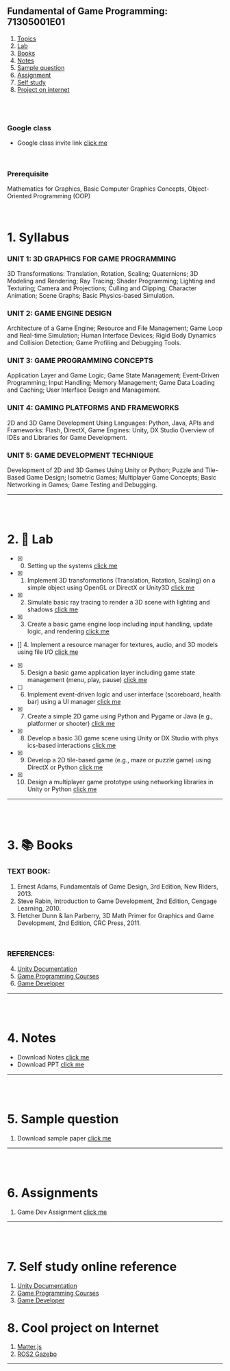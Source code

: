 ## Fundamental of Game Programming: 71305001E01

1. [Topics](#1)
2. [Lab](#2)
3. [Books](#3)
4. [Notes](#4)
5. [Sample question](#5)
6. [Assignment](#6)
7. [Self study](#7)
8. [Project on internet](#8)

<br>
<br>

### Google class

- Google class invite link [click me](https://classroom.google.com/c/Nzk0OTczNjE4NzM2?cjc=y6fuah3u)

<br>

### Prerequisite

Mathematics for Graphics, Basic Computer Graphics Concepts, Object-Oriented Programming (OOP)

<br>

# 1. Syllabus<a id='1'></a>

### UNIT 1: 3D GRAPHICS FOR GAME PROGRAMMING

3D Transformations: Translation, Rotation, Scaling; Quaternions; 3D Modeling and Rendering; Ray Tracing; Shader
Programming; Lighting and Texturing; Camera and Projections; Culling and Clipping; Character Animation; Scene Graphs;
Basic Physics-based Simulation.

### UNIT 2: GAME ENGINE DESIGN

Architecture of a Game Engine; Resource and File Management; Game Loop and Real-time Simulation; Human Interface
Devices; Rigid Body Dynamics and Collision Detection; Game Profiling and Debugging Tools.

### UNIT 3: GAME PROGRAMMING CONCEPTS

Application Layer and Game Logic; Game State Management; Event-Driven Programming; Input Handling; Memory
Management; Game Data Loading and Caching; User Interface Design and Management.

### UNIT 4: GAMING PLATFORMS AND FRAMEWORKS

2D and 3D Game Development Using Languages: Python, Java, APIs and Frameworks: Flash, DirectX, Game Engines:
Unity, DX Studio Overview of IDEs and Libraries for Game Development.

### UNIT 5: GAME DEVELOPMENT TECHNIQUE

Development of 2D and 3D Games Using Unity or Python; Puzzle and Tile-Based Game Design; Isometric Games;
Multiplayer Game Concepts; Basic Networking in Games; Game Testing and Debugging.

---

<br>
<br>

# 2. 🧪 Lab<a id='2'></a>

- [x] 0. Setting up the systems [click me](https://github.com/joysmith/KU-UIT/blob/main/Game%20programming/assets/lab/0%20lab.README.md)
- [x] 1. Implement 3D transformations (Translation, Rotation, Scaling) on a simple object using OpenGL or DirectX or Unity3D [click me](https://github.com/joysmith/KU-UIT/blob/main/Game%20programming/assets/lab/1%20lab.README.md)
- [x] 2. Simulate basic ray tracing to render a 3D scene with lighting and shadows [click me](https://github.com/joysmith/KU-UIT/blob/main/Game%20programming/assets/lab/2%20lab.README.md)
- [x] 3. Create a basic game engine loop including input handling, update logic, and rendering [click me](https://github.com/joysmith/KU-UIT/blob/main/Game%20programming/assets/lab/3%20lab.README.md)
- [] 4. Implement a resource manager for textures, audio, and 3D models using file I/O [click me]()
- [x] 5. Design a basic game application layer including game state management (menu, play, pause) [click me](https://github.com/joysmith/KU-UIT/blob/main/Game%20programming/assets/lab/5%20lab.README.md)
- [ ] 6. Implement event-driven logic and user interface (scoreboard, health bar) using a UI manager [click me]()
- [x] 7. Create a simple 2D game using Python and Pygame or Java (e.g., platformer or shooter) [click me](https://github.com/joysmith/KU-UIT/blob/main/Game%20programming/assets/lab/7%20lab.README.md)
- [x] 8. Develop a basic 3D game scene using Unity or DX Studio with phys ics-based interactions [click me](https://github.com/joysmith/KU-UIT/blob/main/Game%20programming/assets/lab/8%20lab.README.md)
- [x] 9. Develop a 2D tile-based game (e.g., maze or puzzle game) using DirectX or Python [click me](https://github.com/joysmith/KU-UIT/blob/main/Game%20programming/assets/lab/9%20lab.README.md)
- [x] 10. Design a multiplayer game prototype using networking libraries in Unity or Python [click me](https://github.com/joysmith/KU-UIT/blob/main/Game%20programming/assets/lab/10%20lab.README.md)

---

<br>
<br>

# 3. 📚 Books<a id='3'></a>

### TEXT BOOK:

1. Ernest Adams, Fundamentals of Game Design, 3rd Edition, New Riders, 2013.
2. Steve Rabin, Introduction to Game Development, 2nd Edition, Cengage Learning, 2010.
3. Fletcher Dunn & Ian Parberry, 3D Math Primer for Graphics and Game Development, 2nd Edition, CRC Press, 2011.

<br>

### REFERENCES:

4. [Unity Documentation](https://docs.unity3d.com5.NPTEL)
5. [Game Programming Courses](https://nptel.ac.in)
6. [Game Developer](https://www.gamedeveloper.com)

---

<br>
<br>

# 4. Notes<a id='4'></a>

- Download Notes [click me]()
- Download PPT [click me]()

---

<br>
<br>

# 5. Sample question<a id='5'></a>

1. Download sample paper [click me]()

---

<br>
<br>

# 6. Assignments <a id='6'></a>

1. Game Dev Assignment [click me](https://github.com/joysmith/KU-UIT/blob/main/Game%20programming/assets/assignment/1_game_development.md)

---

<br>
<br>

# 7. Self study online reference<a id='7'></a>

1. [Unity Documentation](https://docs.unity3d.com5.NPTEL)
2. [Game Programming Courses](https://nptel.ac.in)
3. [Game Developer](https://www.gamedeveloper.com)

# 8. Cool project on Internet<a id='8'></a>

1. [Matter.js](https://brm.io/matter-js/)
1. [ROS2 Gazebo](https://app.theconstruct.ai/Desktop)

---
